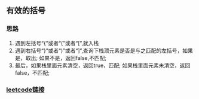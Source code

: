 ## 有效的括号
### 思路

1. 遇到左括号“{”或者“(”或者“[”,就入栈
2. 遇到右括号“}”或者“)”或者“]”,查询下栈顶元素是否是与之匹配的左括号，如果是，取出;
如果不是，返回false,不匹配;
3. 最后，如果栈里面元素清空，返回true，匹配; 如果栈里面元素未清空，返回false，不匹配;

### [leetcode链接](https://leetcode-cn.com/problems/valid-parentheses/)





